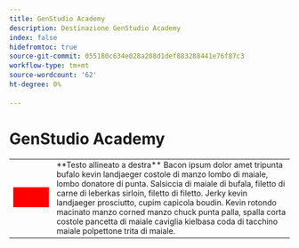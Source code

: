 ```yaml
---
title: GenStudio Academy
description: Destinazione GenStudio Academy
index: false
hidefromtoc: true
source-git-commit: 055180c634e028a208d1def883288441e76f87c3
workflow-type: tm+mt
source-wordcount: '62'
ht-degree: 0%

---
```


# GenStudio Academy


<table>
 <tr style= "border: 0;">
  <td><img src="./assets/medium.png"></td>
  <td>**Testo allineato a destra** Bacon ipsum dolor amet tripunta bufalo kevin landjaeger costole di manzo lombo di maiale, lombo donatore di punta. Salsiccia di maiale di bufala, filetto di carne di leberkas sirloin, filetto di filetto. Jerky kevin landjaeger prosciutto, cupim capicola boudin. Kevin rotondo macinato manzo corned manzo chuck punta palla, spalla corta costole pancetta di maiale caviglia kielbasa coda di tacchino maiale polpettone trita di maiale.</td>
 </tr>
</table>